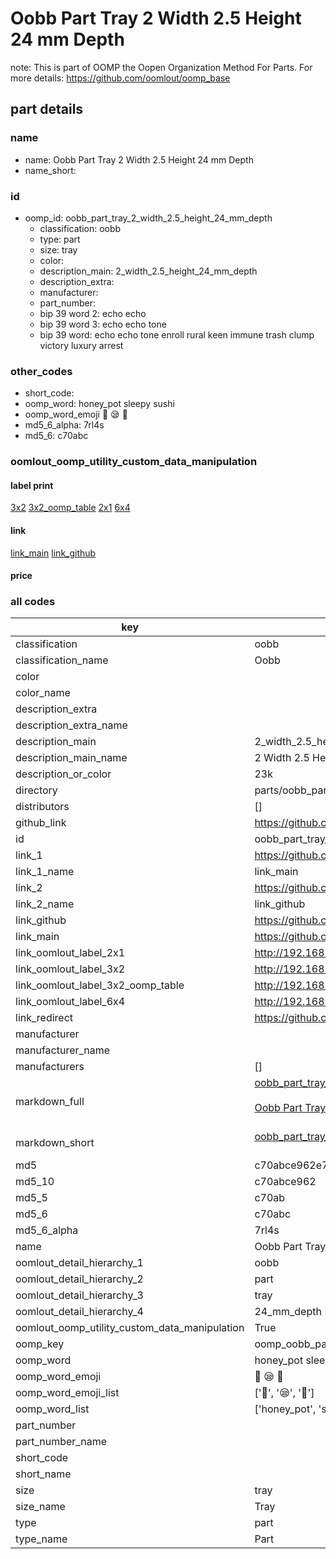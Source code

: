 # Oobb Part Tray 2 Width 2.5 Height 24 mm Depth  

note: This is part of OOMP the Oopen Organization Method For Parts. For more details: https://github.com/oomlout/oomp_base

##  part details
  







### name
* name: Oobb Part Tray 2 Width 2.5 Height 24 mm Depth
* name_short: 
### id
* oomp_id: oobb_part_tray_2_width_2.5_height_24_mm_depth
  * classification: oobb
  * type: part
  * size: tray
  * color: 
  * description_main: 2_width_2.5_height_24_mm_depth
  * description_extra: 
  * manufacturer: 
  * part_number: 
  * bip 39 word 2: echo echo
  * bip 39 word 3: echo echo tone
  * bip 39 word: echo echo tone enroll rural keen immune trash clump victory luxury arrest

### other_codes
* short_code: 
* oomp_word: honey_pot sleepy sushi
* oomp_word_emoji :honey_pot: :sleepy: :sushi:
* md5_6_alpha: 7rl4s
* md5_6: c70abc






### oomlout_oomp_utility_custom_data_manipulation
#### label print
[3x2](http://192.168.1.245:1112/?label=oomp%207rl4s)
[3x2_oomp_table](http://192.168.1.108:1112/?label=oomp%207rl4s)
[2x1](http://192.168.1.242:1112/?label=oomp%207rl4s)
[6x4](http://192.168.1.55:1112/?label=oomp%207rl4s)    

#### link

[link_main](https://github.com/oomlout/oomlout_oomp_version_1_messy/tree/main/parts/oobb_part_tray_2_width_2.5_height_24_mm_depth) [link_github](https://github.com/oomlout/oomlout_oomp_version_1_messy/tree/main/parts/oobb_part_tray_2_width_2.5_height_24_mm_depth)                             

#### price







### all codes 
| key | value |  
| --- | --- |  
| classification | oobb |  
| classification_name | Oobb |  
| color |  |  
| color_name |  |  
| description_extra |  |  
| description_extra_name |  |  
| description_main | 2_width_2.5_height_24_mm_depth |  
| description_main_name | 2 Width 2.5 Height 24 mm Depth |  
| description_or_color | 23k |  
| directory | parts/oobb_part_tray_2_width_2.5_height_24_mm_depth |  
| distributors | [] |  
| github_link | https://github.com/oomlout/oomlout_oomp_part_src/tree/main/parts/oobb_part_tray_2_width_2.5_height_24_mm_depth |  
| id | oobb_part_tray_2_width_2.5_height_24_mm_depth |  
| link_1 | https://github.com/oomlout/oomlout_oomp_version_1_messy/tree/main/parts/oobb_part_tray_2_width_2.5_height_24_mm_depth |  
| link_1_name | link_main |  
| link_2 | https://github.com/oomlout/oomlout_oomp_version_1_messy/tree/main/parts/oobb_part_tray_2_width_2.5_height_24_mm_depth |  
| link_2_name | link_github |  
| link_github | https://github.com/oomlout/oomlout_oomp_version_1_messy/tree/main/parts/oobb_part_tray_2_width_2.5_height_24_mm_depth |  
| link_main | https://github.com/oomlout/oomlout_oomp_version_1_messy/tree/main/parts/oobb_part_tray_2_width_2.5_height_24_mm_depth |  
| link_oomlout_label_2x1 | http://192.168.1.242:1112/?label=oomp%207rl4s |  
| link_oomlout_label_3x2 | http://192.168.1.245:1112/?label=oomp%207rl4s |  
| link_oomlout_label_3x2_oomp_table | http://192.168.1.108:1112/?label=oomp%207rl4s |  
| link_oomlout_label_6x4 | http://192.168.1.55:1112/?label=oomp%207rl4s |  
| link_redirect | https://github.com/oomlout/oomlout_oomp_version_1_messy/tree/main/parts/oobb_part_tray_2_width_2.5_height_24_mm_depth |  
| manufacturer |  |  
| manufacturer_name |  |  
| manufacturers | [] |  
| markdown_full | [oobb_part_tray_2_width_2.5_height_24_mm_depth](none)<br>[](none)<br>[Oobb Part Tray 2 Width 2.5 Height 24 Mm Depth](none)<br><br> |  
| markdown_short | [oobb_part_tray_2_width_2.5_height_24_mm_depth](none)<br><br> |  
| md5 | c70abce962e76e35e6dec4b3c8917a2f |  
| md5_10 | c70abce962 |  
| md5_5 | c70ab |  
| md5_6 | c70abc |  
| md5_6_alpha | 7rl4s |  
| name | Oobb Part Tray 2 Width 2.5 Height 24 mm Depth |  
| oomlout_detail_hierarchy_1 | oobb |  
| oomlout_detail_hierarchy_2 | part |  
| oomlout_detail_hierarchy_3 | tray |  
| oomlout_detail_hierarchy_4 | 24_mm_depth |  
| oomlout_oomp_utility_custom_data_manipulation | True |  
| oomp_key | oomp_oobb_part_tray_2_width_2.5_height_24_mm_depth |  
| oomp_word | honey_pot sleepy sushi |  
| oomp_word_emoji | :honey_pot: :sleepy: :sushi: |  
| oomp_word_emoji_list | [':honey_pot:', ':sleepy:', ':sushi:'] |  
| oomp_word_list | ['honey_pot', 'sleepy', 'sushi'] |  
| part_number |  |  
| part_number_name |  |  
| short_code |  |  
| short_name |  |  
| size | tray |  
| size_name | Tray |  
| type | part |  
| type_name | Part |  
